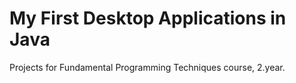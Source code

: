 # My First Desktop Applications in Java
Projects for Fundamental Programming Techniques course, 2.year.
